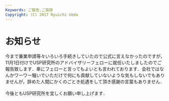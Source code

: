 ```yaml
---
Keywords: ご報告,ご挨拶
Copyright: (C) 2017 Ryuichi Ueda
---
```


# <!--:ja-->お知らせ<!--:-->
<!--:ja-->今まで兼業申請等々いろいろ手続きしていたので公式に言えなかったのですが，11月1日付けでUSP研究所のアドバイザリーフェローに就任いたしましたのでご報告致します．単にフェローと言ってもよいとも言われております．会社ではなんかワーワー騒いでいただけで何にも貢献していないような気もしないでもありませんが，辞めた人間にかくのごとき処遇をして頂き感謝の言葉もありません．<br />
<br />
今後ともUSP研究所を宜しくお願い申し上げます．<!--:-->

